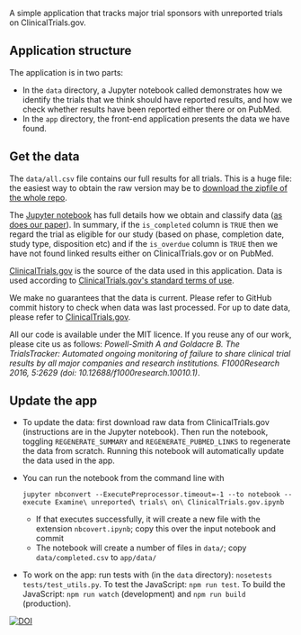 A simple application that tracks major trial sponsors with unreported trials on ClinicalTrials.gov.

Application structure
---------------------

The application is in two parts:

- In the `data` directory, a Jupyter notebook called demonstrates how we identify the trials that we think should have reported results, and how we check whether results have been reported either there or on PubMed.
- In the `app` directory, the front-end application presents the data we have found.

Get the data
------------

The `data/all.csv` file contains our full results for all trials. This is a huge file: the easiest way to obtain the raw version may be to [download the zipfile of the whole repo](https://github.com/ebmdatalab/trialstracker/zipball/master).

The [Jupyter notebook](https://github.com/ebmdatalab/trialstracker/blob/master/data/Examine%20unreported%20trials%20on%20ClinicalTrials.gov.ipynb) has full details how we obtain and classify data ([as does our paper](http://f1000research.com/articles/5-2629)). In summary, if the `is_completed` column is `TRUE` then we regard the trial as eligible for our study (based on phase, completion date, study type, disposition etc) and if the `is_overdue` column is `TRUE` then we have not found linked results either on ClinicalTrials.gov or on PubMed.

[ClinicalTrials.gov](https://clinicaltrials.gov) is the source of the data used in this application. Data is used according to [ClinicalTrials.gov's standard terms of use](https://clinicaltrials.gov/ct2/about-site/terms-conditions#Use).

We make no guarantees that the data is current. Please refer to GitHub commit history to check when data was last processed. For up to date data, please refer to [ClinicalTrials.gov](https://clinicaltrials.gov).

All our code is available under the MIT licence. If you reuse any of our work, please cite us as follows: *Powell-Smith A and Goldacre B. The TrialsTracker: Automated ongoing monitoring of failure to share clinical trial results by all major companies and research institutions. F1000Research 2016, 5:2629 (doi: 10.12688/f1000research.10010.1)*.

Update the app
--------------

- To update the data: first download raw data from ClinicalTrials.gov (instructions are in the Jupyter notebook). Then run the notebook, toggling `REGENERATE_SUMMARY` and `REGENERATE_PUBMED_LINKS` to regenerate the data from scratch. Running this notebook will automatically update the data used in the app.
- You can run the notebook from the command line with

    `jupyter nbconvert --ExecutePreprocessor.timeout=-1 --to notebook --execute Examine\ unreported\ trials\ on\ ClinicalTrials.gov.ipynb`

    - If that executes successfully, it will create a new file with the extension `nbcovert.ipynb`; copy this over the input notebook and commit
    - The notebook will create a number of files in `data/`; copy `data/completed.csv` to `app/data/`

- To work on the app: run tests with (in the `data` directory): `nosetests tests/test_utils.py`. To test the JavaScript: `npm run test`. To build the JavaScript: `npm run watch` (development) and `npm run build` (production).

[![DOI](https://zenodo.org/badge/DOI/10.5281/zenodo.163522.svg)](https://doi.org/10.5281/zenodo.163522)
